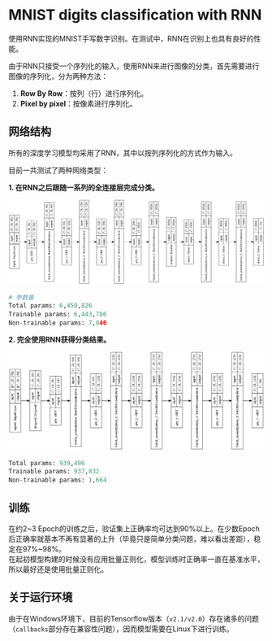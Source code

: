 # MNIST digits classification with RNN

使用RNN实现的MNIST手写数字识别。在测试中，RNN在识别上也具有良好的性能。  

由于RNN只接受一个序列化的输入，使用RNN来进行图像的分类，首先需要进行图像的序列化，分为两种方法：  

1. **Row By Row**：按列（行）进行序列化。  
2. **Pixel by pixel**：按像素进行序列化。  

## 网络结构

所有的深度学习模型均采用了RNN，其中以按列序列化的方式作为输入。  

目前一共测试了两种网络类型：  

**1. 在RNN之后跟随一系列的全连接层完成分类。**

![rnn_model](_images/model.jpg)

```py
# 参数量
Total params: 6,450,826
Trainable params: 6,443,786
Non-trainable params: 7,040
```

**2. 完全使用RNN获得分类结果。**

![all_rnn_model](_images/all_rnn_model.jpg)

```py
Total params: 939,496
Trainable params: 937,832
Non-trainable params: 1,664
```

## 训练

在约2~3 Epoch的训练之后，验证集上正确率均可达到90%以上。在少数Epoch后正确率就基本不再有显著的上升（毕竟只是简单分类问题，难以看出差距），稳定在97%~98%。  
在起初模型构建的时候没有应用批量正则化，模型训练时正确率一直在基准水平，所以最好还是使用批量正则化。  

## 关于运行环境

由于在Windows环境下，目前的Tensorflow版本（`v2.1/v2.0`）存在诸多的问题（`callbacks`部分存在兼容性问题），因而模型需要在Linux下进行训练。  
